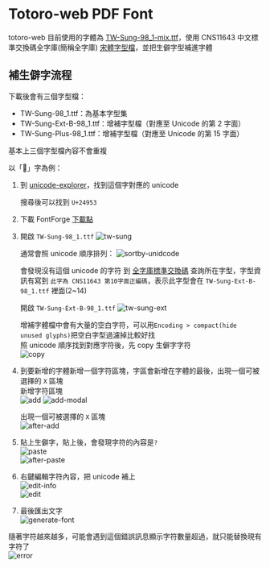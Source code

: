 # Totoro-web PDF Font

totoro-web 目前使用的字體為 [TW-Sung-98_1-mix.ttf](https://github.com/dentallio/totoro-fonts/blob/master/TW-Sung-98_1-mix.ttf)，使用 CNS11643 中文標準交換碼全字庫(簡稱全字庫) [宋體字型檔](https://data.gov.tw/dataset/5961)，並把生僻字型補進字體

## 補生僻字流程

下載後會有三個字型檔：

- TW-Sung-98_1.ttf：為基本字型集
- TW-Sung-Ext-B-98_1.ttf：增補字型檔（對應至 Unicode 的第 2 字面）
- TW-Sung-Plus-98_1.ttf：增補字型檔（對應至 Unicode 的第 15 字面）

基本上三個字型檔內容不會重複

以「𤥓」字為例：

1. 到 [unicode-explorer](https://unicode-explorer.com/)，找到這個字對應的 unicode

   搜尋後可以找到 `U+24953`

2. 下載 FontForge [下載點](https://fontforge.org/en-US/downloads/mac/)

3. 開啟 `TW-Sung-98_1.ttf`
   ![tw-sung](/doc/images/tw-sung-plus-font-forge.png)

   通常會照 unicode 順序排列：
   ![sortby-unidcode](/doc/images/sortby-unicode.png)

   會發現沒有這個 unicode 的字符
   到 [全字庫標準交換碼](https://www.cns11643.gov.tw/search.jsp?ID=12) 查詢所在字型，字型資訊有寫到 `此字為 CNS11643 第10字面正編碼`，表示此字型會在 `TW-Sung-Ext-B-98_1.ttf` 裡面(2~14)

   開啟 `TW-Sung-Ext-B-98_1.ttf`
   ![tw-sung-ext](/doc/images/tw-sung-ext.png)

   增補字體檔中會有大量的空白字符，可以用`Encoding > compact(hide unused glyphs)`把空白字型過濾掉比較好找  
    照 unicode 順序找到對應字符後，先 copy 生僻字字符  
    ![copy](/doc/images/copy.png)

4. 到要新增的字體新增一個字符區塊，字區會新增在字體的最後，出現一個可被選擇的 `X` 區塊  
   新增字符區塊  
   ![add](/doc/images/add.png)
   ![add-modal](/doc/images/add-modal.png)

   出現一個可被選擇的 `X` 區塊  
    ![after-add](/doc/images/after-add.png)

5. 貼上生僻字，貼上後，會發現字符的內容是`?`  
   ![paste](/doc/images/paste.png)  
   ![after-paste](/doc/images/after-paste.png)

6. 右鍵編輯字符內容，把 unicode 補上  
   ![edit-info](/doc/images/edit-info.png)  
   ![edit](/doc/images/edit.png)

7. 最後匯出文字  
   ![generate-font](/doc/images/generate-font.png)

隨著字符越來越多，可能會遇到這個錯誤訊息顯示字符數量超過，就只能替換現有字符了  
![error](/doc/images/error.png)
